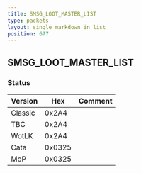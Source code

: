 ```yaml
---
title: SMSG_LOOT_MASTER_LIST
type: packets
layout: single_markdown_in_list
position: 677
---
```


## SMSG_LOOT_MASTER_LIST

### Status

Version    | Hex        | Comment
---------- | ---------- | ---------- 
Classic    | 0x2A4      | 
TBC        | 0x2A4      | 
WotLK      | 0x2A4      | 
Cata       | 0x0325     | 
MoP        | 0x0325     | 